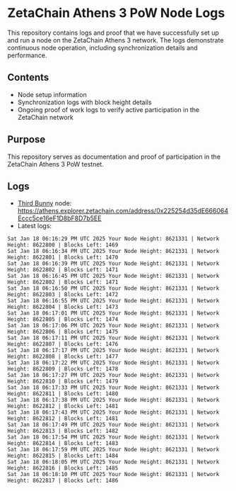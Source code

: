 # ZetaChain Athens 3 PoW Node Logs
This repository contains logs and proof that we have successfully set up and run a node on the ZetaChain Athens 3 network. The logs demonstrate continuous node operation, including synchronization details and performance.

## Contents
- Node setup information
- Synchronization logs with block height details
- Ongoing proof of work logs to verify active participation in the ZetaChain network

## Purpose
This repository serves as documentation and proof of participation in the ZetaChain Athens 3 PoW testnet.

## Logs

- [Third Bunny](https://thirdbunny.xyz/) node: https://athens.explorer.zetachain.com/address/0x225254d35dE666064Eccc5ce16eF1D8bF8D7b5EE
- Latest logs:
```
Sat Jan 18 06:16:29 PM UTC 2025 Your Node Height: 8621331 | Network Height: 8622800 | Blocks Left: 1469
Sat Jan 18 06:16:34 PM UTC 2025 Your Node Height: 8621331 | Network Height: 8622801 | Blocks Left: 1470
Sat Jan 18 06:16:39 PM UTC 2025 Your Node Height: 8621331 | Network Height: 8622802 | Blocks Left: 1471
Sat Jan 18 06:16:45 PM UTC 2025 Your Node Height: 8621331 | Network Height: 8622802 | Blocks Left: 1471
Sat Jan 18 06:16:50 PM UTC 2025 Your Node Height: 8621331 | Network Height: 8622803 | Blocks Left: 1472
Sat Jan 18 06:16:55 PM UTC 2025 Your Node Height: 8621331 | Network Height: 8622804 | Blocks Left: 1473
Sat Jan 18 06:17:01 PM UTC 2025 Your Node Height: 8621331 | Network Height: 8622805 | Blocks Left: 1474
Sat Jan 18 06:17:06 PM UTC 2025 Your Node Height: 8621331 | Network Height: 8622806 | Blocks Left: 1475
Sat Jan 18 06:17:11 PM UTC 2025 Your Node Height: 8621331 | Network Height: 8622807 | Blocks Left: 1476
Sat Jan 18 06:17:17 PM UTC 2025 Your Node Height: 8621331 | Network Height: 8622808 | Blocks Left: 1477
Sat Jan 18 06:17:22 PM UTC 2025 Your Node Height: 8621331 | Network Height: 8622809 | Blocks Left: 1478
Sat Jan 18 06:17:27 PM UTC 2025 Your Node Height: 8621331 | Network Height: 8622810 | Blocks Left: 1479
Sat Jan 18 06:17:33 PM UTC 2025 Your Node Height: 8621331 | Network Height: 8622811 | Blocks Left: 1480
Sat Jan 18 06:17:38 PM UTC 2025 Your Node Height: 8621331 | Network Height: 8622812 | Blocks Left: 1481
Sat Jan 18 06:17:43 PM UTC 2025 Your Node Height: 8621331 | Network Height: 8622812 | Blocks Left: 1481
Sat Jan 18 06:17:49 PM UTC 2025 Your Node Height: 8621331 | Network Height: 8622813 | Blocks Left: 1482
Sat Jan 18 06:17:54 PM UTC 2025 Your Node Height: 8621331 | Network Height: 8622814 | Blocks Left: 1483
Sat Jan 18 06:17:59 PM UTC 2025 Your Node Height: 8621331 | Network Height: 8622815 | Blocks Left: 1484
Sat Jan 18 06:18:05 PM UTC 2025 Your Node Height: 8621331 | Network Height: 8622816 | Blocks Left: 1485
Sat Jan 18 06:18:10 PM UTC 2025 Your Node Height: 8621331 | Network Height: 8622817 | Blocks Left: 1486
```
